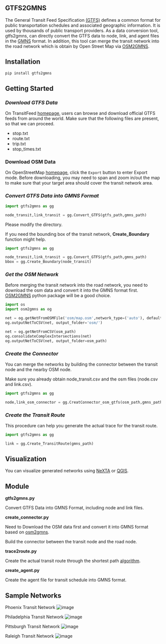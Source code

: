 ## GTFS2GMNS

The General Transit Feed Specification [(GTFS)](https://gtfs.org/) defines a common format for public transportation schedules and associated geographic information. It is used by thousands of public transport providers. As a data conversion tool, gtfs2gmns, can directly convert the GTFS data to node, link, and agent files in the [GMNS](https://github.com/zephyr-data-specs/GMNS) format. In addition, this tool can merge the transit network into the road network which is obtain by Open Street Map via [OSM2GMNS](https://github.com/jiawei92/OSM2GMNS).

## Installation

```python
pip install gtfs2gmns
```

## Getting Started

### *Download GTFS Data*

On TransitFeed [homepage](https://transitfeeds.com/), users can browse and download official GTFS  feeds from around the world. Make sure that the following files are present, so that we can proceed.

* stop.txt
* route.txt
* trip.txt
* stop_times.txt

### Download OSM Data

On OpenStreetMap [homepage](https://www.openstreetmap.org/), click the `Export` button to enter Export mode. Before downloading, you may need to span and zoom in/out the map to make sure that your target area should cover the transit network area.

### *Convert GTFS Data into GMNS Format*

```python
import gtfs2gmns as gg

node_transit,link_transit = gg.Convert_GTFS(gtfs_path,gmns_path)
```

Please modify the directory.

If you need the bounding box of the transit network,  **Create_Boundary** function might help.

```python
import gtfs2gmns as gg

node_transit,link_transit = gg.Convert_GTFS(gtfs_path,gmns_path)
bbox = gg.Create_Boundary(node_transit)
```

### *Get the OSM Network*

Before merging the transit network into the road network, you need to download the osm data and convert it into the GMNS format first. [OSM2GMNS](https://github.com/jiawei92/OSM2GMNS) python package will be a good choice.

```python
import os
import osm2gmns as og

net = og.getNetFromOSMFile('osm/map.osm',network_type=('auto'), default_lanes=True, default_speed=True)
og.outputNetToCSV(net, output_folder='osm/')

net = og.getNetFromCSV(osm_path)
og.consolidateComplexIntersections(net)
og.outputNetToCSV(net, output_folder=osm_path)
```

### *Create the Connector*

You can merge the networks by building the connector between the transit node and the nearby OSM node.

Make sure you already obtain node_transit.csv and the osm files (node.csv and link.csv).

```python
import gtfs2gmns as gg

node,link_osm_connector = gg.CreatConnector_osm_gtfs(osm_path,gmns_path)
```

### *Create the Transit Route*

This procedure can help you generate the actual trace for the transit route.

```python
import gtfs2gmns as gg

link = gg.Create_TransitRoute(gmns_path)
```

## Visualization

You can visualize generated networks using [NeXTA](https://github.com/xzhou99/NeXTA-GMNS) or [QGIS](https://qgis.org/).

## Module

**gtfs2gmns.py**

Convert GTFS Data into GMNS Format, including node and link files.

**create_connector.py**

Need to Download the OSM data first and convert it into GMNS format based on [osm2gmns](https://osm2gmns.readthedocs.io/en/latest/).

Build the connector between the transit node and the road node.

**trace2route.py** 

Create the actual transit route through the shortest path [algorithm](https://github.com/jdlph/PATH4GMNS).

**create_agent.py**

Create the agent file for transit schedule into GMNS format.

## Sample Networks

Phoenix Transit Network
![image](https://github.com/xtHuang0927/GTFS2GMNS/blob/main/dataset/pic/Phoenix.PNG)

Philadelphia Transit Network
![image](https://github.com/xtHuang0927/GTFS2GMNS/blob/main/dataset/pic/Philadelphia.PNG)

Pittsburgh Transit Network
![image](https://github.com/xtHuang0927/GTFS2GMNS/blob/main/dataset/pic/Pittsburgh%20.PNG)

Raleigh Transit Network
![image](https://github.com/xtHuang0927/GTFS2GMNS/blob/main/dataset/pic/Raleigh.PNG)
